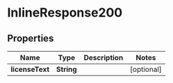 

# InlineResponse200

## Properties

Name | Type | Description | Notes
------------ | ------------- | ------------- | -------------
**licenseText** | **String** |  |  [optional]



